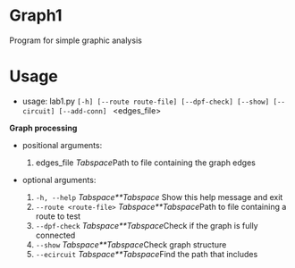 # Graph1 

Program for simple graphic analysis

# Usage

* usage: lab1.py ```[-h] [--route route-file] [--dpf-check] [--show] [--circuit] [--add-conn] ``` <edges_file>

**Graph processing**

* positional arguments:
  1. edges_file             *Tabspace*Path to file containing the graph edges

* optional arguments:
  1. ```-h, --help```              *Tabspace**Tabspace* Show this help message and exit
  2. ```--route <route-file>```     *Tabspace**Tabspace*Path to file containing a route to test
  3. ```--dpf-check```              *Tabspace**Tabspace*Check if the graph is fully connected
  4. ```--show```                   *Tabspace**Tabspace*Check graph structure
  5. ```--ecircuit```               *Tabspace**Tabspace*Find the path that includes
